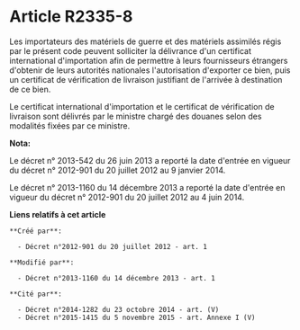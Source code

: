 # Article R2335-8

Les importateurs des matériels de guerre et des matériels assimilés régis par le présent code peuvent solliciter la
délivrance d'un certificat international d'importation afin de permettre à leurs fournisseurs étrangers d'obtenir de leurs
autorités nationales l'autorisation d'exporter ce bien, puis un certificat de vérification de livraison justifiant de
l'arrivée à destination de ce bien.

Le certificat international d'importation et le certificat de vérification de livraison sont délivrés par le ministre chargé
des douanes selon des modalités fixées par ce ministre.

**Nota:**

Le décret n° 2013-542 du 26 juin 2013 a reporté la date d'entrée en vigueur du décret n° 2012-901 du 20 juillet 2012 au 9
janvier 2014.

Le décret n° 2013-1160 du 14 décembre 2013 a reporté la date d'entrée en vigueur du décret n° 2012-901 du 20 juillet 2012 au
4 juin 2014.

**Liens relatifs à cet article**

	**Créé par**:

	  - Décret n°2012-901 du 20 juillet 2012 - art. 1

	**Modifié par**:

	  - Décret n°2013-1160 du 14 décembre 2013 - art. 1

	**Cité par**:

	  - Décret n°2014-1282 du 23 octobre 2014 - art. (V)
	  - Décret n°2015-1415 du 5 novembre 2015 - art. Annexe I (V)
